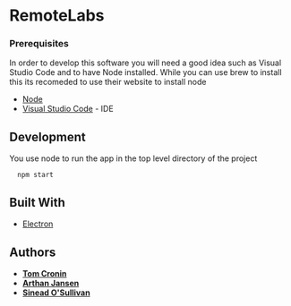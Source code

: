 # RemoteLabs

### Prerequisites

In order to develop this software you will need a good idea such as Visual Studio Code and to have Node installed.
While you can use brew to install this its recomeded to use their website to install node

* [Node](https://nodejs.org/en/) 
* [Visual Studio Code](https://code.visualstudio.com/) - IDE

## Development

You use node to run the app in the top level directory of the project
```
  npm start
```


## Built With

* [Electron](https://www.electronjs.org/)

## Authors

* **[Tom Cronin](https://github.com/FumoDraconis)**
* **[Arthan Jansen](https://github.com/ArthanJans)**
* **[Sinead O'Sullivan](https://github.com/Sinead-OSullivan)**
